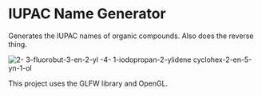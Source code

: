 # IUPAC Name Generator
Generates the IUPAC names of organic compounds. Also does the reverse thing.

![2- 3-fluorobut-3-en-2-yl -4- 1-iodopropan-2-ylidene cyclohex-2-en-5-yn-1-ol](https://cloud.githubusercontent.com/assets/12662877/14407978/d5c450b4-fee8-11e5-8020-9bffdac73fa1.png "IUPAC Name Generator")

This project uses the GLFW library and OpenGL.
